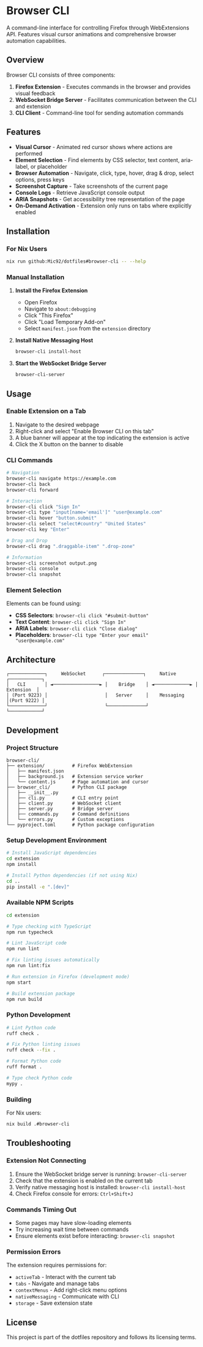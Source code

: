 # Browser CLI

A command-line interface for controlling Firefox through WebExtensions API.
Features visual cursor animations and comprehensive browser automation
capabilities.

## Overview

Browser CLI consists of three components:

1. **Firefox Extension** - Executes commands in the browser and provides visual
   feedback
2. **WebSocket Bridge Server** - Facilitates communication between the CLI and
   extension
3. **CLI Client** - Command-line tool for sending automation commands

## Features

- **Visual Cursor** - Animated red cursor shows where actions are performed
- **Element Selection** - Find elements by CSS selector, text content,
  aria-label, or placeholder
- **Browser Automation** - Navigate, click, type, hover, drag & drop, select
  options, press keys
- **Screenshot Capture** - Take screenshots of the current page
- **Console Logs** - Retrieve JavaScript console output
- **ARIA Snapshots** - Get accessibility tree representation of the page
- **On-Demand Activation** - Extension only runs on tabs where explicitly
  enabled

## Installation

### For Nix Users

```bash
nix run github:Mic92/dotfiles#browser-cli -- --help
```

### Manual Installation

1. **Install the Firefox Extension**
   - Open Firefox
   - Navigate to `about:debugging`
   - Click "This Firefox"
   - Click "Load Temporary Add-on"
   - Select `manifest.json` from the `extension` directory

2. **Install Native Messaging Host**
   ```bash
   browser-cli install-host
   ```

3. **Start the WebSocket Bridge Server**
   ```bash
   browser-cli-server
   ```

## Usage

### Enable Extension on a Tab

1. Navigate to the desired webpage
2. Right-click and select "Enable Browser CLI on this tab"
3. A blue banner will appear at the top indicating the extension is active
4. Click the X button on the banner to disable

### CLI Commands

```bash
# Navigation
browser-cli navigate https://example.com
browser-cli back
browser-cli forward

# Interaction
browser-cli click "Sign In"
browser-cli type "input[name='email']" "user@example.com"
browser-cli hover "button.submit"
browser-cli select "select#country" "United States"
browser-cli key "Enter"

# Drag and Drop
browser-cli drag ".draggable-item" ".drop-zone"

# Information
browser-cli screenshot output.png
browser-cli console
browser-cli snapshot
```

### Element Selection

Elements can be found using:

- **CSS Selectors**: `browser-cli click "#submit-button"`
- **Text Content**: `browser-cli click "Sign In"`
- **ARIA Labels**: `browser-cli click "Close dialog"`
- **Placeholders**: `browser-cli type "Enter your email" "user@example.com"`

## Architecture

```
┌─────────────┐     WebSocket      ┌──────────────┐     Native      ┌────────────┐
│   CLI       │ ◄─────────────────► │    Bridge    │ ◄─────────────► │ Extension  │
│ (Port 9223) │                     │   Server     │    Messaging    │(Port 9222) │
└─────────────┘                     └──────────────┘                  └────────────┘
```

## Development

### Project Structure

```
browser-cli/
├── extension/          # Firefox WebExtension
│   ├── manifest.json
│   ├── background.js   # Extension service worker
│   └── content.js      # Page automation and cursor
├── browser_cli/        # Python CLI package
│   ├── __init__.py
│   ├── cli.py          # CLI entry point
│   ├── client.py       # WebSocket client
│   ├── server.py       # Bridge server
│   ├── commands.py     # Command definitions
│   └── errors.py       # Custom exceptions
└── pyproject.toml      # Python package configuration
```

### Setup Development Environment

```bash
# Install JavaScript dependencies
cd extension
npm install

# Install Python dependencies (if not using Nix)
cd ..
pip install -e ".[dev]"
```

### Available NPM Scripts

```bash
cd extension

# Type checking with TypeScript
npm run typecheck

# Lint JavaScript code
npm run lint

# Fix linting issues automatically
npm run lint:fix

# Run extension in Firefox (development mode)
npm start

# Build extension package
npm run build
```

### Python Development

```bash
# Lint Python code
ruff check .

# Fix Python linting issues
ruff check --fix .

# Format Python code
ruff format .

# Type check Python code
mypy .
```

### Building

For Nix users:

```bash
nix build .#browser-cli
```

## Troubleshooting

### Extension Not Connecting

1. Ensure the WebSocket bridge server is running: `browser-cli-server`
2. Check that the extension is enabled on the current tab
3. Verify native messaging host is installed: `browser-cli install-host`
4. Check Firefox console for errors: `Ctrl+Shift+J`

### Commands Timing Out

- Some pages may have slow-loading elements
- Try increasing wait time between commands
- Ensure elements exist before interacting: `browser-cli snapshot`

### Permission Errors

The extension requires permissions for:

- `activeTab` - Interact with the current tab
- `tabs` - Navigate and manage tabs
- `contextMenus` - Add right-click menu options
- `nativeMessaging` - Communicate with CLI
- `storage` - Save extension state

## License

This project is part of the dotfiles repository and follows its licensing terms.
